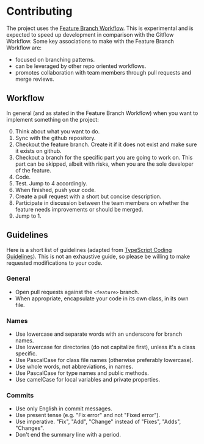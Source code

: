 # Contributing

The project uses the [Feature Branch Workflow](https://www.atlassian.com/git/tutorials/comparing-workflows/feature-branch-workflow). This is experimental and is expected to speed up development in comparison with the Gitflow Workflow. Some key associations to make with the Feature Branch Workflow are:

- focused on branching patterns.
- can be leveraged by other repo oriented workflows.
- promotes collaboration with team members through pull requests and merge reviews.

## Workflow

In general (and as stated in the Feature Branch Workflow) when you want to implement something on the project:

0. Think about what you want to do.
1. Sync with the github repository.
2. Checkout the feature branch. Create it if it does not exist and make sure it exists on github. 
3. Checkout a branch for the specific part you are going to work on. This part can be skipped, albeit with risks, when you are the sole developer of the feature.
4. Code.
5. Test. Jump to 4 accordingly.
6. When finished, push your code.
7. Create a pull request with a short but concise description.
8. Participate in discussion between the team members on whether the feature needs improvements or should be merged.
9. Jump to 1.

## Guidelines

Here is a short list of guidelines (adapted from [TypeScript Coding Guidelines](https://github.com/Microsoft/TypeScript/wiki/Coding-guidelines)). This is not an exhaustive guide, so please be willing to make requested modifications to your code.

### General
* Open pull requests against the `<feature>` branch.
* When appropriate, encapsulate your code in its own class, in its own file.

### Names

* Use lowercase and separate words with an underscore for branch names.
* Use lowercase for directories (do not capitalize first), unless it's a class specific.
* Use PascalCase for class file names (otherwise preferably lowercase).
* Use whole words, not abbreviations, in names.
* Use PascalCase for type names and public methods.
* Use camelCase for local variables and private properties.

### Commits

* Use only English in commit messages.
* Use present tense (e.g. "Fix error" and not "Fixed error").
* Use imperative. "Fix", "Add", "Change" instead of "Fixes", "Adds", "Changes".
* Don't end the summary line with a period.

